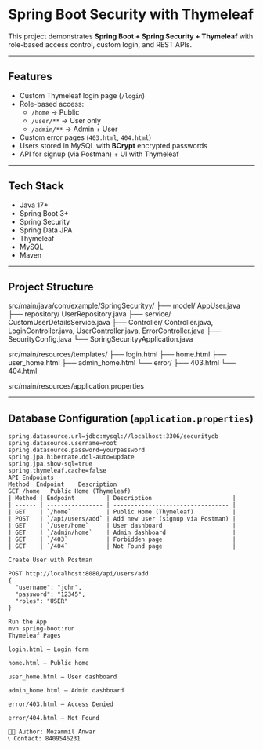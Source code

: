 # Spring Boot Security with Thymeleaf

This project demonstrates **Spring Boot + Spring Security + Thymeleaf** with role-based access control, custom login, and REST APIs.

---

## Features

- Custom Thymeleaf login page (`/login`)
- Role-based access:
  - `/home` → Public
  - `/user/**` → User only
  - `/admin/**` → Admin + User
- Custom error pages (`403.html`, `404.html`)
- Users stored in MySQL with **BCrypt** encrypted passwords
- API for signup (via Postman) + UI with Thymeleaf

---

## Tech Stack

- Java 17+
- Spring Boot 3+
- Spring Security
- Spring Data JPA
- Thymeleaf
- MySQL
- Maven

---

## Project Structure

src/main/java/com/example/SpringSecurityy/
├── model/ AppUser.java
├── repository/ UserRepository.java
├── service/ CustomUserDetailsService.java
├── Controller/ Controller.java, LoginController.java, UserController.java, ErrorController.java
├── SecurityConfig.java
└── SpringSecurityyApplication.java

src/main/resources/templates/
├── login.html
├── home.html
├── user_home.html
├── admin_home.html
└── error/
├── 403.html
└── 404.html

src/main/resources/application.properties

---

## Database Configuration (`application.properties`)

```properties
spring.datasource.url=jdbc:mysql://localhost:3306/securitydb
spring.datasource.username=root
spring.datasource.password=yourpassword
spring.jpa.hibernate.ddl-auto=update
spring.jpa.show-sql=true
spring.thymeleaf.cache=false
API Endpoints
Method	Endpoint	Description
GET	/home	Public Home (Thymeleaf)
| Method | Endpoint         | Description                       |
| ------ | ---------------- | --------------------------------- |
| GET    | `/home`          | Public Home (Thymeleaf)           |
| POST   | `/api/users/add` | Add new user (signup via Postman) |
| GET    | `/user/home`     | User dashboard                    |
| GET    | `/admin/home`    | Admin dashboard                   |
| GET    | `/403`           | Forbidden page                    |
| GET    | `/404`           | Not Found page                    |

Create User with Postman

POST http://localhost:8080/api/users/add
{
  "username": "john",
  "password": "12345",
  "roles": "USER"
}

Run the App
mvn spring-boot:run
Thymeleaf Pages

login.html – Login form

home.html – Public home

user_home.html – User dashboard

admin_home.html – Admin dashboard

error/403.html – Access Denied

error/404.html – Not Found

👨‍💻 Author: Mozammil Anwar
📞 Contact: 8409546231

